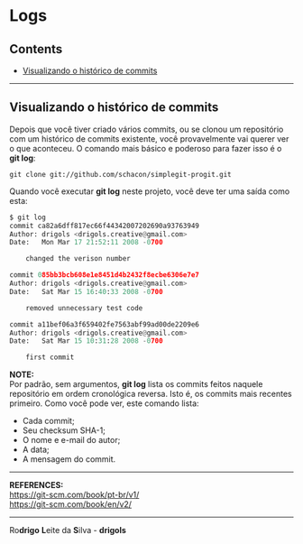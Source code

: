 # Logs

## Contents

 - [Visualizando o histórico de commits](#history)

---

<div id="history"></div>

## Visualizando o histórico de commits

Depois que você tiver criado vários commits, ou se clonou um repositório com um histórico de commits existente, você provavelmente vai querer ver o que aconteceu. O comando mais básico e poderoso para fazer isso é o **git log**:

```
git clone git://github.com/schacon/simplegit-progit.git
```

Quando você executar **git log** neste projeto, você deve ter uma saída como esta:

```python
$ git log
commit ca82a6dff817ec66f44342007202690a93763949
Author: drigols <drigols.creative@gmail.com>
Date:   Mon Mar 17 21:52:11 2008 -0700

    changed the verison number

commit 085bb3bcb608e1e8451d4b2432f8ecbe6306e7e7
Author: drigols <drigols.creative@gmail.com>
Date:   Sat Mar 15 16:40:33 2008 -0700

    removed unnecessary test code

commit a11bef06a3f659402fe7563abf99ad00de2209e6
Author: drigols <drigols.creative@gmail.com>
Date:   Sat Mar 15 10:31:28 2008 -0700

    first commit
```

**NOTE:**  
Por padrão, sem argumentos, **git log** lista os commits feitos naquele repositório em ordem cronológica reversa. Isto é, os commits mais recentes primeiro. Como você pode ver, este comando lista:  

 - Cada commit;
 - Seu checksum SHA-1;
 - O nome e e-mail do autor;
 - A data;
 - A mensagem do commit.

---

**REFERENCES:**  
https://git-scm.com/book/pt-br/v1/  
https://git-scm.com/book/en/v2/  

---

Ro**drigo** **L**eite da **S**ilva - **drigols**

